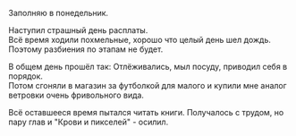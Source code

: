 Заполняю в понедельник.

Наступил страшный день расплаты.  
Всё время ходили похмельные, хорошо что целый день шел дождь. Поэтому разбиения по этапам не будет.

В общем день прошёл так:
Отлёживались, мыл посуду, приводил себя в порядок.  
Потом сгоняли в магазин за футболкой для малого и купили мне аналог ветровки очень фривольного вида.

Всё оставшееся время пытался читать книги. Получалось с трудом, но пару глав и "Крови и пикселей" - осилил.